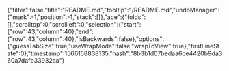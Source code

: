 {"filter":false,"title":"README.md","tooltip":"/README.md","undoManager":{"mark":-1,"position":-1,"stack":[]},"ace":{"folds":[],"scrolltop":0,"scrollleft":0,"selection":{"start":{"row":43,"column":40},"end":{"row":43,"column":40},"isBackwards":false},"options":{"guessTabSize":true,"useWrapMode":false,"wrapToView":true},"firstLineState":0},"timestamp":1566158838135,"hash":"8b3b1d07bedaa6ce4420b9da360a7dafb33932aa"}